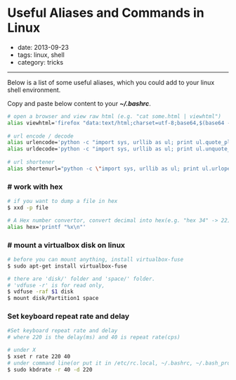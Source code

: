# Useful Aliases and Commands in Linux

- date: 2013-09-23
- tags: linux, shell
- category: tricks

----------------------------

Below is a list of some useful aliases, which you could add to your linux shell environment.

Copy and paste below content to your __*~/.bashrc*__.

<!--script src="https://gist.github.com/terryoy/6374725.js"></script-->

```bash
# open a browser and view raw html (e.g. "cat some.html | viewhtml")
alias viewhtml='firefox "data:text/html;charset=utf-8;base64,$(base64 -w 0 <&0)"'
 
# url encode / decode
alias urlencode='python -c "import sys, urllib as ul; print ul.quote_plus(sys.argv[1])"'
alias urldecode='python -c "import sys, urllib as ul; print ul.unquote_plus(sys.argv[1])"'
  
# url shortener
alias shortenurl="python -c \"import sys, urllib as ul; print ul.urlopen('http://tinyurl.com/api-create.php?url=%s' % ul.quote_plus(sys.argv[1])).readline()\""

```

### # work with hex

```bash
# if you want to dump a file in hex
$ xxd -p file

# A Hex number convertor, convert decimal into hex(e.g. "hex 34" -> 22)
alias hex='printf "%x\n"'
```

### # mount a virtualbox disk on linux

```bash
# before you can mount anything, install virtualbox-fuse
$ sudo apt-get install virtualbox-fuse

# there are 'disk/' folder and 'space/' folder.
# 'vdfuse -r' is for read only,
$ vdfuse -raf $1 disk
$ mount disk/Partition1 space

```

### Set keyboard repeat rate and delay

```bash
#Set keyboard repeat rate and delay
# where 220 is the delay(ms) and 40 is repeat rate(cps)

# under X
$ xset r rate 220 40
# under command line(or put it in /etc/rc.local, ~/.bashrc, ~/.bash_profile, etc.)
$ sudo kbdrate -r 40 -d 220

```


